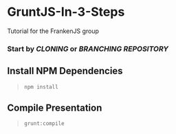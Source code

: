 GruntJS-In-3-Steps
==================
Tutorial for the FrankenJS group

### Start by _CLONING_ or _BRANCHING REPOSITORY_

## Install NPM Dependencies
> ``` npm install ```

## Compile Presentation
> ``` grunt:compile ```

